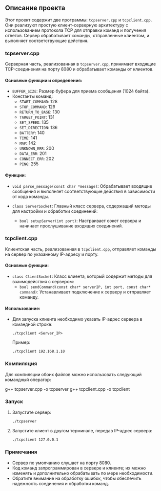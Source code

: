 ## Описание проекта

Этот проект содержит две программы: `tcpserver.cpp` и `tcpclient.cpp`. Они реализуют простую клиент-серверную архитектуру с использованием протокола TCP для отправки команд и получения ответов. Сервер обрабатывает команды, отправленные клиентом, и выполняет соответствующие действия.

### tcpserver.cpp

Серверная часть, реализованная в `tcpserver.cpp`, принимает входящие TCP-соединения на порту 8080 и обрабатывает команды от клиентов.

#### Основные функции и определения:

- `BUFFER_SIZE`: Размер буфера для приема сообщения (1024 байта).
- Константы команд:
  - `START_COMMAND`: 128
  - `STOP_COMMAND`: 129
  - `RETURN_TO_BASE`: 130
  - `TARGET_POINT`: 131
  - `SET_SPEED`: 135
  - `SET_DIRECTION`: 136
  - `BATTERY`: 140
  - `TIME`: 141
  - `MAP`: 142
  - `UNKNOWN_ERR`: 200
  - `DATA_ERR`: 201
  - `CONNECT_ERR`: 202
  - `PING`: 255

#### Функции:

- `void parse_message(const char *message)`: Обрабатывает входящие сообщения и выполняет соответствующие действия в зависимости от кода команды.

- `class ServerSocket`: Главный класс сервера, содержащий методы для настройки и обработки соединений:
  - `bool setupServer(int port)`: Настраивает сокет сервера и начинает прослушивание входящих соединений.

### tcpclient.cpp

Клиентская часть, реализованная в `tcpclient.cpp`, отправляет команды на сервер по указанному IP-адресу и порту.

#### Основные функции:

- `class ClientSocket`: Класс клиента, который содержит методы для взаимодействия с сервером:
  - `bool sendCommand(const char* serverIP, int port, const char* command)`: Устанавливает подключение к серверу и отправляет команду.

#### Использование:

- Для запуска клиента необходимо указать IP-адрес сервера в командной строке:
  ```
  ./tcpclient <Server_IP>
  ```
  Пример:
  ```
  ./tcpclient 192.168.1.10
  ```
  
### Компиляция

Для компиляции обоих файлов можно использовать следующий командный оператор:

g++ tcpserver.cpp -o tcpserver
g++ tcpclient.cpp -o tcpclient


### Запуск

1. Запустите сервер:
   ```bash
   ./tcpserver
   ```

2. Запустите клиент в другом терминале, передав IP-адрес сервера:
   ```bash
   ./tcpclient 127.0.0.1
   ```

### Примечания

- Сервер по умолчанию слушает на порту 8080.
- Код команд запрограммирован в сервере и клиенте; их можно изменять и дополнительно обрабатывать по мере необходимости.
- Обратите внимание на обработку ошибок, чтобы обеспечить надежность соединения и обработки команд.
